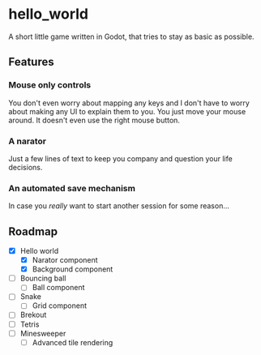 # hello_world

A short little game written in Godot, that tries
to stay as basic as possible.

## Features

### Mouse only controls

You don't even worry about mapping any keys and
I don't have to worry about making any UI to
explain them to you. You just move your mouse
around. It doesn't even use the right mouse button.

### A narator

Just a few lines of text to keep you company
and question your life decisions.

### An automated save mechanism

In case you *really* want to start another session
for some reason...

## Roadmap

* [X] Hello world
  * [X] Narator component
  * [X] Background component
* [ ] Bouncing ball
  * [ ] Ball component
* [ ] Snake
  * [ ] Grid component
* [ ] Brekout
* [ ] Tetris
* [ ] Minesweeper
  * [ ] Advanced tile rendering
